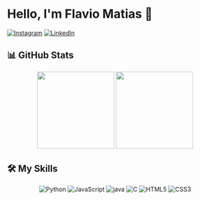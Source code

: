 # Hello, I'm **Flavio Matias** 👋  

[![Instagram](https://img.shields.io/badge/Instagram-E4405F?style=for-the-badge&logo=instagram&logoColor=white)](https://www.instagram.com/o_flaviomatias/)
[![LinkedIn](https://img.shields.io/badge/LinkedIn-0077B5?style=for-the-badge&logo=linkedin&logoColor=white)](https://www.linkedin.com/in/flavio-matias-6a0b78260/)  

## 📊 GitHub Stats

<div align="center">
  <img height="180em" src="https://github-readme-stats.vercel.app/api?username=FlavioMatias&show_icons=true&theme=radical&include_all_commits=true&count_private=true"/>
  <img height="180em" src="https://github-readme-stats.vercel.app/api/top-langs/?username=FlavioMatias&layout=compact&langs_count=7&theme=radical"/>
</div>

## 🛠️ My Skills  

<div align="center" style="display: inline_block">
  <img align="center" alt="Python" src="https://img.shields.io/badge/Python-14354C?style=for-the-badge&logo=python&logoColor=white" />
<!--   <img align="center" alt="django" src="https://img.shields.io/badge/Django-092E20?style=for-the-badge&logo=django&logoColor=white" /> -->
  <img align="center" alt="JavaScript" src="https://img.shields.io/badge/JavaScript-F7DF1E?style=for-the-badge&logo=javascript&logoColor=black" />
<!--   <img align="center" alt="node.js" src="https://img.shields.io/badge/Node.js-43853D?style=for-the-badge&logo=node.js&logoColor=white" /> -->
  <img align="center" alt="java" src="https://img.shields.io/badge/Java-ED8B00?style=for-the-badge&logo=openjdk&logoColor=white" />
  <img align="center" alt="C" src="https://img.shields.io/badge/C-00599C?style=for-the-badge&logo=c&logoColor=white" />
  <img align="center" alt="HTML5" src="https://img.shields.io/badge/HTML5-E34F26?style=for-the-badge&logo=html5&logoColor=white" />
  <img align="center" alt="CSS3" src="https://img.shields.io/badge/CSS3-1572B6?style=for-the-badge&logo=css3&logoColor=white" />
</div>
